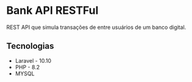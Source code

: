 # Bank API RESTFul

REST API que simula transações de entre usuários de um banco digital.

## Tecnologias
- Laravel - 10.10
- PHP - 8.2
- MYSQL
